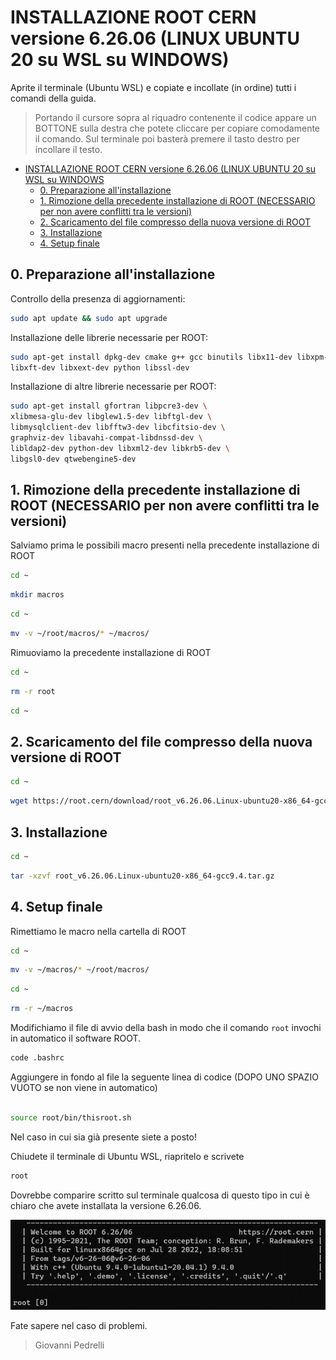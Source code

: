 # INSTALLAZIONE ROOT CERN versione 6.26.06 (LINUX UBUNTU 20 su WSL su WINDOWS)

Aprite il terminale (Ubuntu WSL) e copiate e incollate (in ordine) tutti i comandi della guida.

>Portando il cursore sopra al riquadro contenente il codice appare un BOTTONE sulla destra che potete cliccare per copiare comodamente il comando. Sul terminale poi basterà premere il tasto destro per incollare il testo.

- [INSTALLAZIONE ROOT CERN versione 6.26.06 (LINUX UBUNTU 20 su WSL su WINDOWS](#installazione-root-cecrn-versione-6.26.06-linux-ubuntu-20-su-wsl-su-windows)
    - [0. Preparazione all'installazione](#preparazione-all'installazione)
    - [1. Rimozione della precedente installazione di ROOT (NECESSARIO per non avere conflitti tra le versioni)](#rimozione-della-precedente-installazione-di-root)
    - [2. Scaricamento del file compresso della nuova versione di ROOT](#scaricamento-del-file-compresso-della-nuova-versione-di-root)
    - [3. Installazione](#installazione)
    - [4. Setup finale](#setup-finale)


## 0. Preparazione all'installazione

Controllo della presenza di aggiornamenti:

``` bash
sudo apt update && sudo apt upgrade
```

Installazione delle librerie necessarie per ROOT:

``` bash
sudo apt-get install dpkg-dev cmake g++ gcc binutils libx11-dev libxpm-dev \
libxft-dev libxext-dev python libssl-dev
```

Installazione di altre librerie necessarie per ROOT:

``` bash
sudo apt-get install gfortran libpcre3-dev \
xlibmesa-glu-dev libglew1.5-dev libftgl-dev \
libmysqlclient-dev libfftw3-dev libcfitsio-dev \
graphviz-dev libavahi-compat-libdnssd-dev \
libldap2-dev python-dev libxml2-dev libkrb5-dev \
libgsl0-dev qtwebengine5-dev
```

## 1. Rimozione della precedente installazione di ROOT (NECESSARIO per non avere conflitti tra le versioni)

Salviamo prima le possibili macro presenti nella precedente installazione di ROOT

``` bash
cd ~
```

``` bash
mkdir macros
```

``` bash
cd ~
```

``` bash
mv -v ~/root/macros/* ~/macros/
```

Rimuoviamo la precedente installazione di ROOT

``` bash
cd ~
```

``` bash
rm -r root
```

``` bash
cd ~
```

## 2.	Scaricamento del file compresso della nuova versione di ROOT

``` bash
cd ~
```

``` bash
wget https://root.cern/download/root_v6.26.06.Linux-ubuntu20-x86_64-gcc9.4.tar.gz
```

## 3. Installazione

``` bash
cd ~
```

``` bash
tar -xzvf root_v6.26.06.Linux-ubuntu20-x86_64-gcc9.4.tar.gz
```

## 4. Setup finale

Rimettiamo le macro nella cartella di ROOT

``` bash
cd ~
```

``` bash
mv -v ~/macros/* ~/root/macros/
```

``` bash
cd ~
```

``` bash
rm -r ~/macros
```

Modifichiamo il file di avvio della bash in modo che il comando `root` invochi in automatico il software ROOT.

``` bash
code .bashrc
```

Aggiungere in fondo al file la seguente linea di codice (DOPO UNO SPAZIO VUOTO se non viene in automatico)

``` bash

source root/bin/thisroot.sh
```

Nel caso in cui sia già presente siete a posto!

Chiudete il terminale di Ubuntu WSL, riapritelo e scrivete

``` bash
root
```
Dovrebbe comparire scritto sul terminale qualcosa di questo tipo in cui è chiaro che avete installata la versione 6.26.06.

![bash ROOT v6.26.06](https://raw.githubusercontent.com/giopedro92/Guida_aggiornamento_ROOT_v6.26.06/main/bash_ROOT_v6.26.06.png)

Fate sapere nel caso di problemi.

>Giovanni Pedrelli